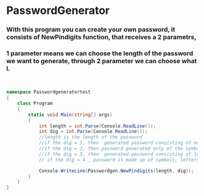 # PasswordGenerator

###     With this program you can create your own password, it consists of NewPindigits function,  that receives a 2 parametrs,
###   1 parameter means we can choose the length of the password we want to generate, through  2 parameter we can choose what l.



```c#

    
namespace Passwordgeneratortest
{
    class Program
    {
        static void Main(string[] args)
        {
            int length = int.Parse(Console.ReadLine());
            int dig = int.Parse(Console.ReadLine());
            //length is the length of the password
            //if the dig = 1, then  generated password consisting of numbers
            //if the dig = 2, then password generated only of the symbols
            //if the dig = 3, then  generated password consisting of letters
            // if the dig = 4 , password is made up of symbols, letters and //numbers.

            Console.WriteLine(Passwordgen.NewPindigits(length, dig));
        }
    }
}



```
